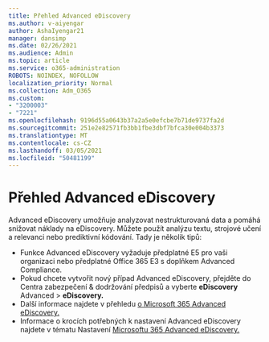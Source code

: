 ```yaml
---
title: Přehled Advanced eDiscovery
ms.author: v-aiyengar
author: AshaIyengar21
manager: dansimp
ms.date: 02/26/2021
ms.audience: Admin
ms.topic: article
ms.service: o365-administration
ROBOTS: NOINDEX, NOFOLLOW
localization_priority: Normal
ms.collection: Adm_O365
ms.custom:
- "3200003"
- "7221"
ms.openlocfilehash: 9196d55a0643b37a2a5e0efcbe7b71de9737fa2d
ms.sourcegitcommit: 251e2e82571fb3bb1fbe3dbf7bfca30e004b3373
ms.translationtype: MT
ms.contentlocale: cs-CZ
ms.lasthandoff: 03/05/2021
ms.locfileid: "50481199"
---
```

# <a name="overview-of-advanced-ediscovery"></a>Přehled Advanced eDiscovery

Advanced eDiscovery umožňuje analyzovat nestrukturovaná data a pomáhá snižovat náklady na eDiscovery. Můžete použít analýzu textu, strojové učení a relevanci nebo prediktivní kódování. Tady je několik tipů:

- Funkce Advanced eDiscovery vyžaduje předplatné E5 pro vaši organizaci nebo předplatné Office 365 E3 s doplňkem Advanced Compliance.
- Pokud chcete vytvořit nový případ Advanced eDiscovery, přejděte do Centra zabezpečení & dodržování předpisů a vyberte **eDiscovery** Advanced [](https://go.microsoft.com/fwlink/p/?linkid=2077143)  >  **eDiscovery.**
- Další informace najdete v přehledu [o Microsoft 365 Advanced eDiscovery.](https://go.microsoft.com/fwlink/?linkid=2101588)
- Informace o krocích potřebných k nastavení Advanced eDiscovery najdete v tématu Nastavení [Microsoftu 365 Advanced eDiscovery.](https://go.microsoft.com/fwlink/?linkid=2122672)